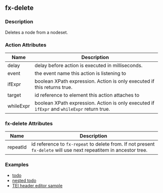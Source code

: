 ## fx-delete

### Description

Deletes a node from a nodeset.

### Action Attributes

| Name | Description |
|------|-------------|
| delay | delay before action is executed in milliseconds. |
| event | the event name this action is listening to |
| ifExpr | boolean XPath expression. Action is only executed if this returns true. |
| target | id reference to element this action attaches to |
| whileExpr | boolean XPath expression. Action is only executed if `ìfExpr` and `whileExpr` return true. |

### fx-delete Attributes

| Name | Description |
|------|-------------|
| repeatId | id reference to `fx-repeat` to delete from. If not present `fx-delete` will use next repeatitem in ancestor tree. |


### Examples

* [todo](../demo/todo.html)
* [nested todo](../demo/nested-todo.html)
* [TEI header editor sample](../demo/simple-tei-header.html)
